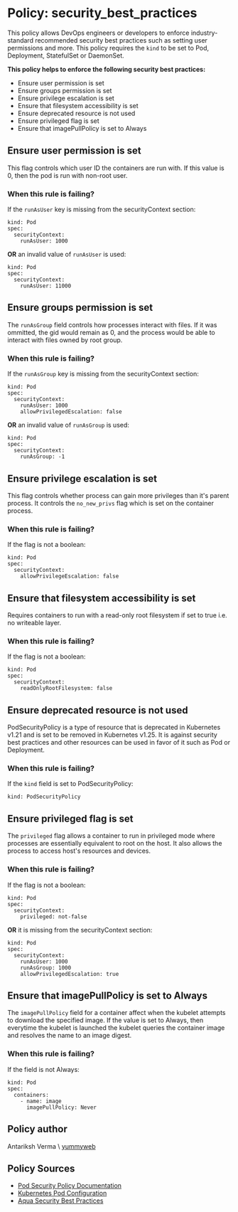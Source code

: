 # Policy: security_best_practices
This policy allows DevOps engineers or developers to enforce industry-standard recommended security
best practices such as setting user permissions and more. This policy requires the `kind`
to be set to Pod, Deployment, StatefulSet or DaemonSet.

__This policy helps to enforce the following security best practices:__
* Ensure user permission is set
* Ensure groups permission is set
* Ensure privilege escalation is set
* Ensure that filesystem accessibility is set
* Ensure deprecated resource is not used
* Ensure privileged flag is set
* Ensure that imagePullPolicy is set to Always

## Ensure user permission is set
This flag controls which user ID the containers are run with. If this value is 0, then
the pod is run with non-root user.

### When this rule is failing?
If the `runAsUser` key is missing from the securityContext section:  
```
kind: Pod
spec:
  securityContext:
    runAsUser: 1000
```

__OR__ an invalid value of `runAsUser` is used:
```
kind: Pod
spec:
  securityContext:
    runAsUser: 11000
```

## Ensure groups permission is set
The `runAsGroup` field controls how processes interact with files. If it was ommitted,
the gid would remain as 0, and the process would be able to interact with files owned
by root group.

### When this rule is failing?
If the `runAsGroup` key is missing from the securityContext section:  
```
kind: Pod
spec:
  securityContext:
    runAsUser: 1000
    allowPrivilegedEscalation: false
```

__OR__ an invalid value of `runAsGroup` is used:
```
kind: Pod
spec:
  securityContext:
    runAsGroup: -1
```

## Ensure privilege escalation is set
This flag controls whether process can gain more privileges than it's parent process.
It controls the `no_new_privs` flag which is set on the container process.

### When this rule is failing?
If the flag is not a boolean: 
```
kind: Pod
spec:
  securityContext:
    allowPrivilegeEscalation: false
```

## Ensure that filesystem accessibility is set
Requires containers to run with a read-only root filesystem if set to true i.e. no
writeable layer.

### When this rule is failing?
If the flag is not a boolean:
```
kind: Pod
spec:
  securityContext:
    readOnlyRootFilesystem: false
```

## Ensure deprecated resource is not used
PodSecurityPolicy is a type of resource that is deprecated in Kubernetes v1.21 and is
set to be removed in Kubernetes v1.25. It is against security best practices and other
resources can be used in favor of it such as Pod or Deployment.

### When this rule is failing?
If the `kind` field is set to PodSecurityPolicy:
```
kind: PodSecurityPolicy
```

## Ensure privileged flag is set
The `privileged` flag allows a container to run in privileged mode where processes are
essentially equivalent to root on the host. It also allows the process to access host's
resources and devices.

### When this rule is failing?
If the flag is not a boolean:
```
kind: Pod
spec:
  securityContext:
    privileged: not-false
```

__OR__ it is missing from the securityContext section:
```
kind: Pod
spec:
  securityContext:
    runAsUser: 1000
    runAsGroup: 1000
    allowPrivilegedEscalation: true
```

## Ensure that imagePullPolicy is set to Always
The `imagePullPolicy` field for a container affect when the kubelet attempts to download
the specified image. If the value is set to Always, then everytime the kubelet is launched
the kubelet queries the container image and resolves the name to an image digest.

### When this rule is failing?
If the field is not Always:
```
kind: Pod
spec:
  containers:
    - name: image
      imagePullPolicy: Never
```

## Policy author
Antariksh Verma \\ [yummyweb](https://github.com/yummyweb)

## Policy Sources
- [Pod Security Policy Documentation](https://kubernetes.io/docs/concepts/policy/pod-security-policy/)
- [Kubernetes Pod Configuration](https://kubernetes.io/docs/tasks/configure-pod-container/security-context/)
- [Aqua Security Best Practices](https://www.aquasec.com/cloud-native-academy/kubernetes-in-production/kubernetes-security-best-practices-10-steps-to-securing-k8s/)
